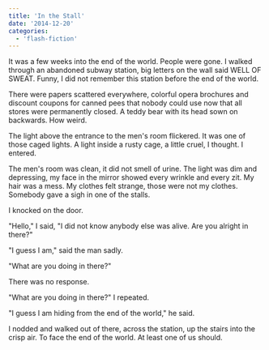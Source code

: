 ```yaml
---
title: 'In the Stall'
date: '2014-12-20'
categories:
  - 'flash-fiction'
---
```


It was a few weeks into the end of the world. People were gone. I walked through
an abandoned subway station, big letters on the wall said WELL OF SWEAT. Funny,
I did not remember this station before the end of the world.

<!-- truncate -->

There were papers scattered everywhere, colorful opera brochures and discount
coupons for canned pees that nobody could use now that all stores were
permanently closed. A teddy bear with its head sown on backwards. How weird.

The light above the entrance to the men's room flickered. It was one of those
caged lights. A light inside a rusty cage, a little cruel, I thought. I entered.

The men's room was clean, it did not smell of urine. The light was dim and
depressing, my face in the mirror showed every wrinkle and every zit. My hair
was a mess. My clothes felt strange, those were not my clothes. Somebody gave a
sigh in one of the stalls.

I knocked on the door.

"Hello," I said, "I did not know anybody else was alive. Are you alright in
there?"

"I guess I am," said the man sadly.

"What are you doing in there?"

There was no response.

"What are you doing in there?" I repeated.

"I guess I am hiding from the end of the world," he said.

I nodded and walked out of there, across the station, up the stairs into the
crisp air. To face the end of the world. At least one of us should.
